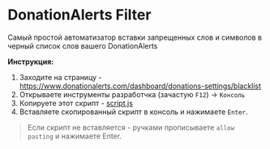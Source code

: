 # DonationAlerts Filter

Самый простой автоматизатор вставки запрещенных слов и символов в черный список слов вашего DonationAlerts

**Инструкция:**
1. Заходите на страницу - https://www.donationalerts.com/dashboard/donations-settings/blacklist
2. Открываете инструменты разработчка (зачастую `F12`) -> `Консоль`
3. Копируете этот скрипт - [script.js](./script.js)
4. Вставляете скопированный скрипт в консоль и нажимаете `Enter`.
> Если скрипт не вставляется - ручками прописываете `allow pasting` и нажимаете Enter. 
